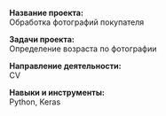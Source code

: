 **Название проекта:**   
Обработка фотографий покупателя

**Задачи проекта:**   
Определение возраста по фотографии

**Направление деятельности:**   
CV

**Навыки и инструменты:**  
Python, Keras
